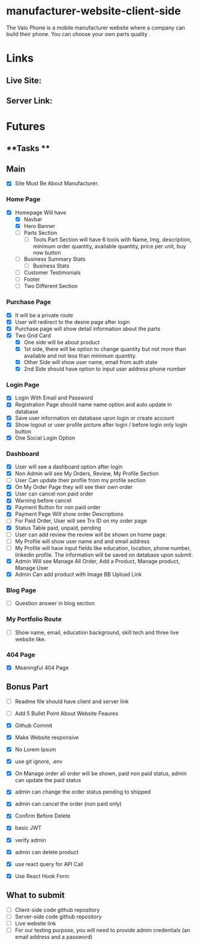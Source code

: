 # manufacturer-website-client-side

The Valo Phone is a mobile manufacturer website where a company can build their phone. You can choose your own parts quality .


# Links

## Live Site: 
## Server Link:

# Futures 

## **Tasks **
## Main 
- [x] Site Must Be About Manufacturer.

### Home Page
- [x] Homepage Will have 
   - [x] Navbar
  - [x] Hero Banner
  - [ ] Parts Section
    - [ ] Tools Part Section will have 6 tools with Name, Img, description, minimum order quantity, available quantity, price per unit, buy now button
  - [ ] Business Summary Stats
    - [ ] Business Stats
  - [ ] Customer Testimonials 
  - [ ] Footer
  - [ ] Two Different Section 

### Purchase Page 
- [x] It will be a private route
- [x] User will redirect to the desire page after login
- [x] Purchase page will show detail information about the parts
- [x] Two Grid Card
  - [x] One side will be about product
  - [x] 1st side, there will be option to change quantity but not more than available and not less than minimum quantity.
  - [x] Other Side will show user name, email from auth state
  - [x] 2nd Side should have option to input user address phone number

### Login Page 
- [x] Login With Email and Password
- [x] Registration Page should name name option and auto update in database
- [x] Save user information on database upon login or create account
- [x] Show logout or user profile picture after login / before login only login button
- [x] One Social Login Option 
  
### Dashboard 
- [x] User will see a dashboard option after login 
- [x] Non Admin will see My Orders, Review, My Profile Section
- [ ] User Can update their profile from my profile section 
- [x] On My Order Page they will see their own order 
- [x] User can cancel non paid order
- [x] Warning before cancel
- [x] Payment Button for non paid order
- [x] Payment Page Will show order Descriptions 
- [ ] For Paid Order, User will see Trx ID on my order page 
- [x] Status Table paid, unpaid, pending 
- [ ] User can add review the review will be shown on home page. 
- [ ] My Profile will show user name and and email address
- [ ] My Profile will have input fields like education, location, phone number,  linkedin profile. The information will be saved on database upon submit.
- [x] Admin Will see Manage All Order, Add a Product, Manage product,  Manage User
- [x] Admin Can add product with Image BB Upload Link

### Blog Page
- [ ] Question answer in blog section
### My Portfolio Route
- [ ] Show name, email, education background, skill tech and three live website like. 

### 404 Page
- [x] Meaningful 404 Page 

## Bonus Part

- [ ] Readme file should have client and server link
- [ ] Add 5 Bullet Point About Website Feaures
- [x] Github Commit
- [x] Make Website responsive 
- [x] No Lorem Ipsum
- [x] use git ignore, .env 
- [x] On Manage order all order will be shown, paid non paid status, admin can update the paid status
- [x] admin can change the order status pending to shipped
- [x] admin can cancel the order (non paid only)
- [x] Confirm Before Delete
- [x] basic JWT
- [x] verify admin
- [x] admin can delete product
- [x] use react query for API Call
- [x] Use React Hook Form


## What to submit 
- [ ] Client-side code github repository
- [ ] Server-side code github repository
- [ ] Live website link
- [ ] For our testing purpose, you will need to provide admin credentials (an email address and a password)